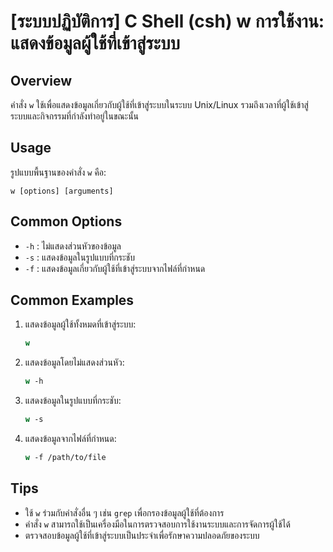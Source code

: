 # [ระบบปฏิบัติการ] C Shell (csh) w การใช้งาน: แสดงข้อมูลผู้ใช้ที่เข้าสู่ระบบ

## Overview
คำสั่ง `w` ใช้เพื่อแสดงข้อมูลเกี่ยวกับผู้ใช้ที่เข้าสู่ระบบในระบบ Unix/Linux รวมถึงเวลาที่ผู้ใช้เข้าสู่ระบบและกิจกรรมที่กำลังทำอยู่ในขณะนั้น

## Usage
รูปแบบพื้นฐานของคำสั่ง `w` คือ:

```
w [options] [arguments]
```

## Common Options
- `-h` : ไม่แสดงส่วนหัวของข้อมูล
- `-s` : แสดงข้อมูลในรูปแบบที่กระชับ
- `-f` : แสดงข้อมูลเกี่ยวกับผู้ใช้ที่เข้าสู่ระบบจากไฟล์ที่กำหนด

## Common Examples
1. แสดงข้อมูลผู้ใช้ทั้งหมดที่เข้าสู่ระบบ:
   ```csh
   w
   ```

2. แสดงข้อมูลโดยไม่แสดงส่วนหัว:
   ```csh
   w -h
   ```

3. แสดงข้อมูลในรูปแบบที่กระชับ:
   ```csh
   w -s
   ```

4. แสดงข้อมูลจากไฟล์ที่กำหนด:
   ```csh
   w -f /path/to/file
   ```

## Tips
- ใช้ `w` ร่วมกับคำสั่งอื่น ๆ เช่น `grep` เพื่อกรองข้อมูลผู้ใช้ที่ต้องการ
- คำสั่ง `w` สามารถใช้เป็นเครื่องมือในการตรวจสอบการใช้งานระบบและการจัดการผู้ใช้ได้
- ตรวจสอบข้อมูลผู้ใช้ที่เข้าสู่ระบบเป็นประจำเพื่อรักษาความปลอดภัยของระบบ